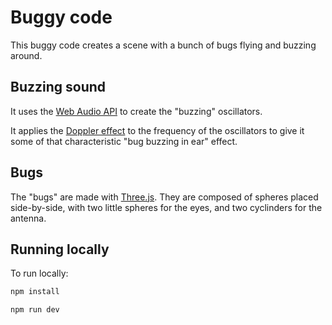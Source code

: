 # Buggy code

This buggy code creates a scene with a bunch of bugs flying and buzzing around. 

## Buzzing sound

It uses the [Web Audio API](https://developer.mozilla.org/en-US/docs/Web/API/Web_Audio_API) to create the "buzzing" oscillators.

It applies the [Doppler effect](https://en.wikipedia.org/wiki/Doppler_effect) to the frequency of the oscillators to give it some of that characteristic "bug buzzing in ear" effect. 

## Bugs

The "bugs" are made with [Three.js](https://threejs.org/). They are composed of spheres placed side-by-side, with two little spheres for the eyes, and two cyclinders for the antenna. 

## Running locally

To run locally:

```bash 
npm install

npm run dev

```
